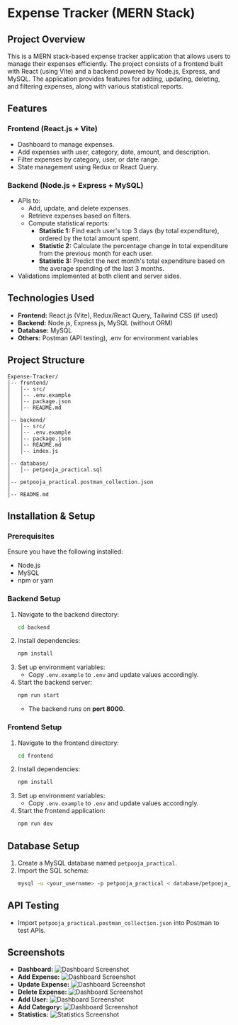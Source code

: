 # Expense Tracker (MERN Stack)

## Project Overview

This is a MERN stack-based expense tracker application that allows users to manage their expenses efficiently. The project consists of a frontend built with React (using Vite) and a backend powered by Node.js, Express, and MySQL. The application provides features for adding, updating, deleting, and filtering expenses, along with various statistical reports.

## Features

### Frontend (React.js + Vite)

- Dashboard to manage expenses.
- Add expenses with user, category, date, amount, and description.
- Filter expenses by category, user, or date range.
- State management using Redux or React Query.

### Backend (Node.js + Express + MySQL)

- APIs to:
  - Add, update, and delete expenses.
  - Retrieve expenses based on filters.
  - Compute statistical reports:
    - **Statistic 1:** Find each user's top 3 days (by total expenditure), ordered by the total amount spent.
    - **Statistic 2:** Calculate the percentage change in total expenditure from the previous month for each user.
    - **Statistic 3:** Predict the next month's total expenditure based on the average spending of the last 3 months.
- Validations implemented at both client and server sides.

## Technologies Used

- **Frontend:** React.js (Vite), Redux/React Query, Tailwind CSS (if used)
- **Backend:** Node.js, Express.js, MySQL (without ORM)
- **Database:** MySQL
- **Others:** Postman (API testing), .env for environment variables

## Project Structure

```
Expense-Tracker/
│-- frontend/
│   │-- src/
│   │-- .env.example
│   │-- package.json
│   │-- README.md
│
│-- backend/
│   │-- src/
│   │-- .env.example
│   │-- package.json
│   │-- README.md
│   │-- index.js
│
│-- database/
│   │-- petpooja_practical.sql
│
│-- petpooja_practical.postman_collection.json
│
│-- README.md
```

## Installation & Setup

### Prerequisites

Ensure you have the following installed:

- Node.js
- MySQL
- npm or yarn

### Backend Setup

1. Navigate to the backend directory:
   ```sh
   cd backend
   ```
2. Install dependencies:
   ```sh
   npm install
   ```
3. Set up environment variables:
   - Copy `.env.example` to `.env` and update values accordingly.
4. Start the backend server:
   ```sh
   npm run start
   ```
   - The backend runs on **port 8000**.

### Frontend Setup

1. Navigate to the frontend directory:
   ```sh
   cd frontend
   ```
2. Install dependencies:
   ```sh
   npm install
   ```
3. Set up environment variables:
   - Copy `.env.example` to `.env` and update values accordingly.
4. Start the frontend application:
   ```sh
   npm run dev
   ```

## Database Setup

1. Create a MySQL database named `petpooja_practical`.
2. Import the SQL schema:
   ```sh
   mysql -u <your_username> -p petpooja_practical < database/petpooja_practical.sql
   ```

## API Testing

- Import `petpooja_practical.postman_collection.json` into Postman to test APIs.

## Screenshots

- **Dashboard:** ![Dashboard Screenshot](./screenshots/dashboard.png)
- **Add Expense:** ![Dashboard Screenshot](./screenshots/add_expense.png)
- **Update Expense:** ![Dashboard Screenshot](./screenshots/update_expense.png)
- **Delete Expense:** ![Dashboard Screenshot](./screenshots/delete_expense.png)
- **Add User:** ![Dashboard Screenshot](./screenshots/add_user.png)
- **Add Category:** ![Dashboard Screenshot](./screenshots/add_category.png)
- **Statistics:** ![Statistics Screenshot](./screenshots/statisctics.png)
